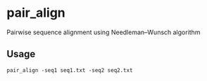# pair_align
Pairwise sequence alignment using Needleman–Wunsch algorithm

## Usage
```
pair_align -seq1 seq1.txt -seq2 seq2.txt
```
